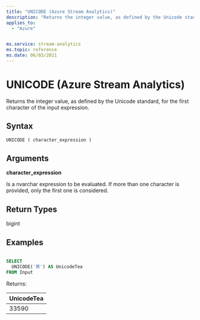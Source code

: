 ```yaml
---
title: "UNICODE (Azure Stream Analytics)"
description: "Returns the integer value, as defined by the Unicode standard, for the first character of the input expression."
applies_to:
  - "Azure"


ms.service: stream-analytics
ms.topic: reference
ms.date: 06/03/2021
---
```


# UNICODE (Azure Stream Analytics)

Returns the integer value, as defined by the Unicode standard, for the first character of the input expression.

## Syntax

```SQL
UNICODE ( character_expression )
```

## Arguments

**character_expression**

Is a nvarchar expression to be evaluated. If more than one character is provided, only the first one is considered.

## Return Types

bigint

## Examples

```SQL

SELECT
  UNICODE('茶') AS UnicodeTea
FROM Input

```

Returns:

|UnicodeTea|
|-|
|33590|
